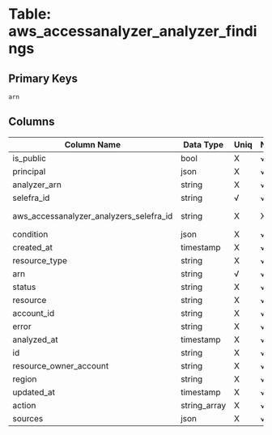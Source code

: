 # Table: aws_accessanalyzer_analyzer_findings

## Primary Keys 

```
arn
```


## Columns 

|  Column Name   |  Data Type  | Uniq | Nullable | Description | 
|  ----  | ----  | ----  | ----  | ---- | 
| is_public | bool | X | √ |  | 
| principal | json | X | √ |  | 
| analyzer_arn | string | X | √ |  | 
| selefra_id | string | √ | √ | primary keys value md5 | 
| aws_accessanalyzer_analyzers_selefra_id | string | X | X | fk to aws_accessanalyzer_analyzers.selefra_id | 
| condition | json | X | √ |  | 
| created_at | timestamp | X | √ |  | 
| resource_type | string | X | √ |  | 
| arn | string | √ | √ |  | 
| status | string | X | √ |  | 
| resource | string | X | √ |  | 
| account_id | string | X | √ |  | 
| error | string | X | √ |  | 
| analyzed_at | timestamp | X | √ |  | 
| id | string | X | √ |  | 
| resource_owner_account | string | X | √ |  | 
| region | string | X | √ |  | 
| updated_at | timestamp | X | √ |  | 
| action | string_array | X | √ |  | 
| sources | json | X | √ |  | 


